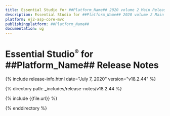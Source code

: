 ```yaml
---
title: Essential Studio for ##Platform_Name## 2020 volume 2 Main Release Release Notes  
description: Essential Studio for ##Platform_Name## 2020 volume 2 Main Release Release Notes  
platform: ej2-asp-core-mvc
publishingplatform: ##Platform_Name##
documentation: ug
---
```


# Essential Studio<sup style="font-size:70%">&reg;</sup> for  ##Platform_Name##  Release Notes  

{% include release-info.html date="July 7, 2020"   version="v18.2.44"  %} 

{% directory path: _includes/release-notes/v18.2.44 %}

{% include {{file.url}} %}

{% enddirectory %}
